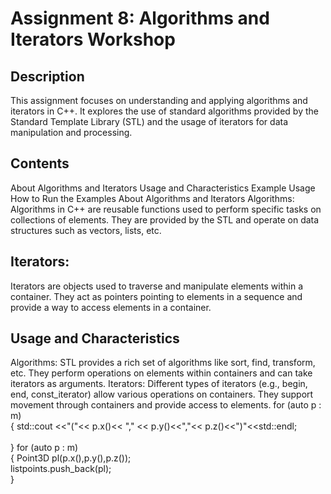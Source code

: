 # ****Assignment 8: Algorithms and Iterators Workshop****
## **Description**
This assignment focuses on understanding and applying algorithms and iterators in C++. It explores the use of standard algorithms provided by 
the Standard Template Library (STL) and the usage of iterators for data manipulation and processing.

## **Contents**
About Algorithms and Iterators
Usage and Characteristics
Example Usage
How to Run the Examples
About Algorithms and Iterators
Algorithms: Algorithms in C++ are reusable functions used to perform specific tasks on collections of elements. They are provided by the STL 
and operate on data structures such as vectors, lists, etc.

## **Iterators:** 
Iterators are objects used to traverse and manipulate elements within a container. They act as pointers pointing to elements in a
sequence and provide a way to access elements in a container.

## **Usage and Characteristics**
Algorithms:
STL provides a rich set of algorithms like sort, find, transform, etc.
They perform operations on elements within containers and can take iterators as arguments.
Iterators:
Different types of iterators (e.g., begin, end, const_iterator) allow various operations on containers.
They support movement through containers and provide access to elements.
for (auto p : m)<br>
    {
        std::cout <<"("<< p.x()<< "," << p.y()<<","<< p.z()<<")"<<std::endl;<br>  
    }
for (auto p : m)<br>
    {
        Point3D pl(p.x(),p.y(),p.z());<br>
        listpoints.push_back(pl);<br>
    }<br>
